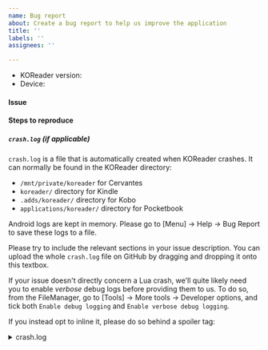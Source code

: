 ```yaml
---
name: Bug report
about: Create a bug report to help us improve the application
title: ''
labels: ''
assignees: ''

---
```


* KOReader version:
* Device:

#### Issue

#### Steps to reproduce

##### `crash.log` (if applicable)
`crash.log` is a file that is automatically created when KOReader crashes. It can normally be found in the KOReader directory:

* `/mnt/private/koreader` for Cervantes
* `koreader/` directory for Kindle
* `.adds/koreader/` directory for Kobo
* `applications/koreader/` directory for Pocketbook

Android logs are kept in memory. Please go to [Menu] → Help → Bug Report to save these logs to a file.

Please try to include the relevant sections in your issue description.
You can upload the whole `crash.log` file on GitHub by dragging and dropping it onto this textbox.

If your issue doesn't directly concern a Lua crash, we'll quite likely need you to enable *verbose* debug logs before providing them to us.
To do so, from the FileManager, go to [Tools] → More tools → Developer options, and tick both `Enable debug logging` and `Enable verbose debug logging`.

If you instead opt to inline it, please do so behind a spoiler tag:
<details>
  <summary>crash.log</summary>

```
<Paste crash.log content here>
```
</details>
